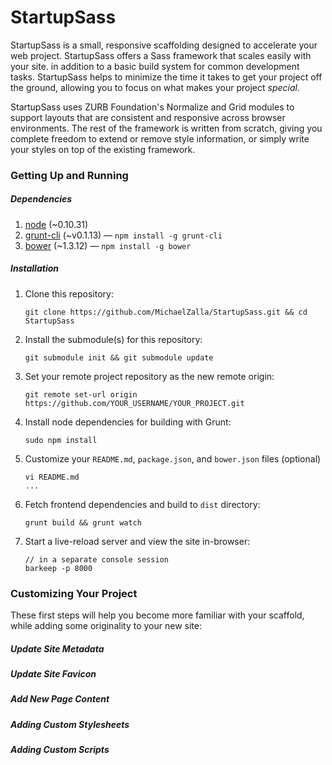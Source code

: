 # StartupSass

StartupSass is a small, responsive scaffolding designed to accelerate your web project. StartupSass offers a Sass framework that scales easily with your site. in addition to a basic build system for common development tasks. StartupSass helps to minimize the time it takes to get your project off the ground, allowing you to focus on what makes your project *special*.

StartupSass uses ZURB Foundation's Normalize and Grid modules to support layouts that are consistent and responsive across browser environments. The rest of the framework is written from scratch, giving you complete freedom to extend or remove style information, or simply write your styles on top of the existing framework.

### Getting Up and Running
	
##### Dependencies

1. [node](http://nodejs.org/) (~0.10.31)
2. [grunt-cli](http://gruntjs.com/getting-started#installing-the-cli) (~v0.1.13) — `npm install -g grunt-cli`
3. [bower](http://bower.io/#install-bower) (~1.3.12) — `npm install -g bower`

##### Installation

1. Clone this repository:
	
	```
	git clone https://github.com/MichaelZalla/StartupSass.git && cd StartupSass
	```

2. Install the submodule(s) for this repository:
	
	```
	git submodule init && git submodule update
	```

3. Set your remote project repository as the new remote origin:
	
	```
	git remote set-url origin https://github.com/YOUR_USERNAME/YOUR_PROJECT.git
	```

4. Install node dependencies for building with Grunt:
	
	```
	sudo npm install
	```

5. Customize your `README.md`, `package.json`, and `bower.json` files (optional)
	
	```
	vi README.md
	...
	```

6. Fetch frontend dependencies and build to `dist` directory:
	
	```
	grunt build && grunt watch
	```

7. Start a live-reload server and view the site in-browser:
	
	```
	// in a separate console session
	barkeep -p 8000
	```

### Customizing Your Project

These first steps will help you become more familiar with your scaffold, while
adding some originality to your new site:

##### Update Site Metadata


##### Update Site Favicon


##### Add New Page Content


##### Adding Custom Stylesheets


##### Adding Custom Scripts


<!---
helps your development efforts kick off on the right foo

starts your website off on the right foot 

StartupSass is a small, responsive website scaffolding designed to jump-start
front-end development. StartupSass gets your project 

allowing you to spend less time configuring a build system
or
-->